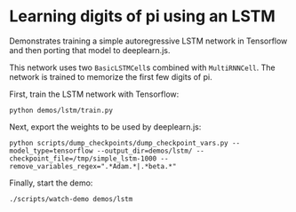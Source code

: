 # Learning digits of pi using an LSTM

Demonstrates training a simple autoregressive LSTM network in Tensorflow and
then porting that model to deeplearn.js.

This network uses two ``BasicLSTMCell``s combined with ``MultiRNNCell``. The
network is trained to memorize the first few digits of pi.

First, train the LSTM network with Tensorflow:

```
python demos/lstm/train.py
```

Next, export the weights to be used by deeplearn.js:

```
python scripts/dump_checkpoints/dump_checkpoint_vars.py --model_type=tensorflow --output_dir=demos/lstm/ --checkpoint_file=/tmp/simple_lstm-1000 --remove_variables_regex=".*Adam.*|.*beta.*"
```

Finally, start the demo:

```
./scripts/watch-demo demos/lstm
```
